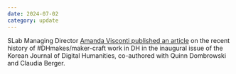```yaml
---
date: 2024-07-02
category: update
---
```


SLab Managing Director [Amanda Visconti published an article](https://www.kadh.org/wp-content/uploads/2024/07/4.-KJDH_vol1_Quinn-Dombrowski.pdf) on the recent history of #DHmakes/maker-craft work in DH in the inaugural issue of the Korean Journal of Digital Humanities, co-authored with Quinn Dombrowski and Claudia Berger.